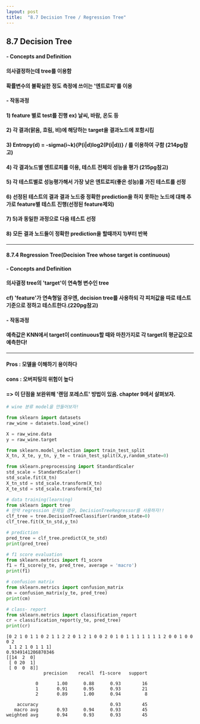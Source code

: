 ```yaml
---
layout: post
title:  "8.7 Decision Tree / Regression Tree"
---
```




## 8.7 Decision Tree
#### - Concepts and Definition
#### 의사결정하는데 tree를 이용함
#### 확률변수의 불확실한 정도 측정에 쓰이는 '엔트로피'를 이용
#### - 작동과정
#### 1) feature 별로 test를 진행 ex) 날씨, 바람, 온도 등
#### 2) 각 결과(맑음, 흐림, 비)에 해당하는 target을 결과노드에 포함시킴
#### 3) Entropy(d) = -sigma(i~k){P(i|d)log2(P(i|d))} / 를 이용하여 구함 (214pg참고)
#### 4) 각 결과노드별 엔트로피를 이용, 테스트 전체의 성능을 평가 (215pg참고)
#### 5) 각 테스트별로 성능평가해서 가장 낮은 엔트로피(좋은 성능)를 가진 테스트를 선정
#### 6) 선정된 테스트의 결과 결과 노드중 정확한 prediction을 하지 못하는 노드에 대해 추가로 feature별 테스트 진행(선정된 feature제외)
#### 7) 5)과 동일한 과정으로 다음 테스트 선정
#### 8) 모든 결과 노드들이 정확한 prediction을 할때까지 1)부터 반복
____________________________________________________________
#### 8.7.4 Regression Tree(Decision Tree whose target is continuous)
#### - Concepts and Definition
#### 의사결정 tree의 'target'이 연속형 변수인 tree
#### cf) 'feature'가 연속형일 경우엔, decision tree를 사용하되 각 피처값을 따로 테스트 기준으로 정하고 테스트한다.(220pg참고) 
#### - 작동과정
#### 예측값은 KNN에서 target이 continuous할 때와 마찬가지로 각 target의 평균값으로 예측한다!
____________________________________________________________
#### Pros : 모델을 이해하기 용이하다
#### cons : 오버피팅의 위험이 높다
#### => 이 단점을 보완위해 '랜덤 포레스트' 방법이 있음. chapter 9에서 살펴보자. 





```python
# wine 분류 model을 만들어보자!

from sklearn import datasets
raw_wine = datasets.load_wine()

X = raw_wine.data
y = raw_wine.target

from sklearn.model_selection import train_test_split
X_tn, X_te, y_tn, y_te = train_test_split(X,y,random_state=0)

from sklearn.preprocessing import StandardScaler
std_scale = StandardScaler()
std_scale.fit(X_tn)
X_tn_std = std_scale.transform(X_tn)
X_te_std = std_scale.transform(X_te)

# data training(learning)
from sklearn import tree
# 만약 regression 문제일 경우, DecisionTreeRegressor를 사용하자!!
clf_tree = tree.DecisionTreeClassifier(random_state=0)
clf_tree.fit(X_tn_std,y_tn)

# prediction
pred_tree = clf_tree.predict(X_te_std)
print(pred_tree)

# f1 score evaluation
from sklearn.metrics import f1_score
f1 = f1_score(y_te, pred_tree, average = 'macro')
print(f1)

# confusion matrix
from sklearn.metrics import confusion_matrix
cm = confusion_matrix(y_te, pred_tree)
print(cm)

# class- report
from sklearn.metrics import classification_report
cr = classification_report(y_te, pred_tree)
print(cr)

```

    [0 2 1 0 1 1 0 2 1 1 2 2 0 1 2 1 0 0 2 0 1 0 1 1 1 1 1 1 1 2 0 0 1 0 0 0 2
     1 1 2 1 0 1 1 1]
    0.9349141206870346
    [[14  2  0]
     [ 0 20  1]
     [ 0  0  8]]
                  precision    recall  f1-score   support
    
               0       1.00      0.88      0.93        16
               1       0.91      0.95      0.93        21
               2       0.89      1.00      0.94         8
    
        accuracy                           0.93        45
       macro avg       0.93      0.94      0.93        45
    weighted avg       0.94      0.93      0.93        45
    


